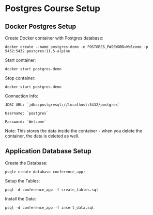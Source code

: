 # Postgres Course Setup

## Docker Postgres Setup

Create Docker container with Postgres database:

    docker create --name postgres-demo -e POSTGRES_PASSWORD=Welcome -p 5432:5432 postgres:11.5-alpine

Start container:

    docker start postgres-demo

Stop container:

    docker start postgres-demo

Connection Info:

    JDBC URL: `jdbc:postgresql://localhost:5432/postgres`

    Username: `postgres`

    Password: `Welcome`

Note: This stores the data inside the container - when you delete the container, the data is deleted as well.

## Application Database Setup

Create the Database:

    psql> create database conference_app;

Setup the Tables:

    psql -d conference_app -f create_tables.sql

Install the Data:

    psql -d conference_app -f insert_data.sql
